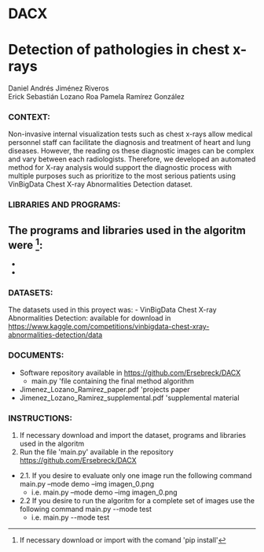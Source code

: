 # DACX

# Detection of pathologies in chest x-rays
Daniel Andrés Jiménez Riveros		
Erick Sebastián Lozano Roa
Pamela Ramírez González	

### CONTEXT: 
Non-invasive internal visualization tests such as chest x-rays allow medical personnel staff can facilitate the diagnosis and treatment of heart and lung diseases. However, the reading os these diagnostic images can be complex and vary between each radiologists. Therefore, we developed an automated method for X-ray analysis would support the diagnostic process with multiple purposes such as prioritize to the most serious patients using VinBigData Chest X-ray Abnormalities Detection dataset.

### LIBRARIES AND PROGRAMS: 
The programs and libraries used in the algoritm were [^note]: 
- 
- 
- 


[^note]: If necessary download or import with the comand 'pip install'

### DATASETS: 
The datasets used in this proyect was:
	- VinBigData Chest X-ray Abnormalities Detection: available for download in https://www.kaggle.com/competitions/vinbigdata-chest-xray-abnormalities-detection/data

### DOCUMENTS: 
- Software repository available in https://github.com/Ersebreck/DACX
  -  main.py 'file containing the final method algorithm
- Jimenez_Lozano_Ramirez_paper.pdf 'projects paper
- Jimenez_Lozano_Ramirez_supplemental.pdf 'supplemental material

### INSTRUCTIONS: 
1. If necessary download and import the dataset, programs and libraries used in the algoritm 
2. Run the file 'main.py' available in the repository https://github.com/Ersebreck/DACX
- 2.1. If you desire to evaluate only one image run the following command main.py –mode demo –img imagen_0.png
	- i.e.  main.py –mode demo –img imagen_0.png
- 2.2 If you desire to run the algoritm for a complete set of images use the following command main.py --mode test
	- i.e. main.py --mode test
